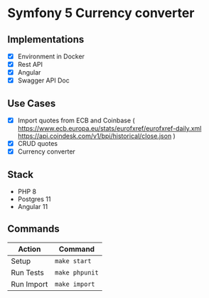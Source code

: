 # Symfony 5 Currency converter

## Implementations

- [x] Environment in Docker
- [x] Rest API
- [x] Angular
- [x] Swagger API Doc

## Use Cases

- [x] Import quotes from ECB and Coinbase (
  https://www.ecb.europa.eu/stats/eurofxref/eurofxref-daily.xml
  https://api.coindesk.com/v1/bpi/historical/close.json
  )
- [x] CRUD quotes
- [x] Currency converter

## Stack

- PHP 8
- Postgres 11
- Angular 11

## Commands

|    Action        	|     Command    |
|------------------	|---------------	|
|  Setup 	          | `make start`   |
|  Run Tests       	| `make phpunit` |
|  Run Import       	| `make import` |


